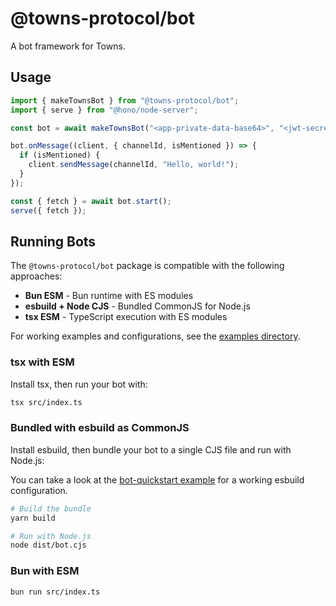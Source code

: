 # @towns-protocol/bot

A bot framework for Towns.

## Usage

```ts
import { makeTownsBot } from "@towns-protocol/bot";
import { serve } from "@hono/node-server";

const bot = await makeTownsBot("<app-private-data-base64>", "<jwt-secret>");

bot.onMessage((client, { channelId, isMentioned }) => {
  if (isMentioned) {
    client.sendMessage(channelId, "Hello, world!");
  }
});

const { fetch } = await bot.start();
serve({ fetch });
```

## Running Bots

The `@towns-protocol/bot` package is compatible with the following approaches:

- **Bun ESM** - Bun runtime with ES modules
- **esbuild + Node CJS** - Bundled CommonJS for Node.js
- **tsx ESM** - TypeScript execution with ES modules

For working examples and configurations, see the [examples directory](../examples/).

### tsx with ESM

Install tsx, then run your bot with:

```bash
tsx src/index.ts
```

### Bundled with esbuild as CommonJS

Install esbuild, then bundle your bot to a single CJS file and run with Node.js:

You can take a look at the [bot-quickstart example](../examples/bot-quickstart/esbuild.config.mjs) for a working esbuild configuration.

```bash
# Build the bundle
yarn build

# Run with Node.js
node dist/bot.cjs
```

### Bun with ESM

```bash
bun run src/index.ts
```
